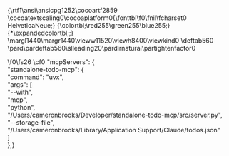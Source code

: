 {\rtf1\ansi\ansicpg1252\cocoartf2859
\cocoatextscaling0\cocoaplatform0{\fonttbl\f0\fnil\fcharset0 HelveticaNeue;}
{\colortbl;\red255\green255\blue255;}
{\*\expandedcolortbl;;}
\margl1440\margr1440\vieww11520\viewh8400\viewkind0
\deftab560
\pard\pardeftab560\slleading20\pardirnatural\partightenfactor0

\f0\fs26 \cf0 "mcpServers": \{\
    "standalone-todo-mcp": \{\
      "command": "uvx",\
      "args": [\
        "--with",\
        "mcp",\
        "python",\
        "/Users/cameronbrooks/Developer/standalone-todo-mcp/src/server.py",\
        "--storage-file",\
        "/Users/cameronbrooks/Library/Application Support/Claude/todos.json"\
      ]\
    \},}